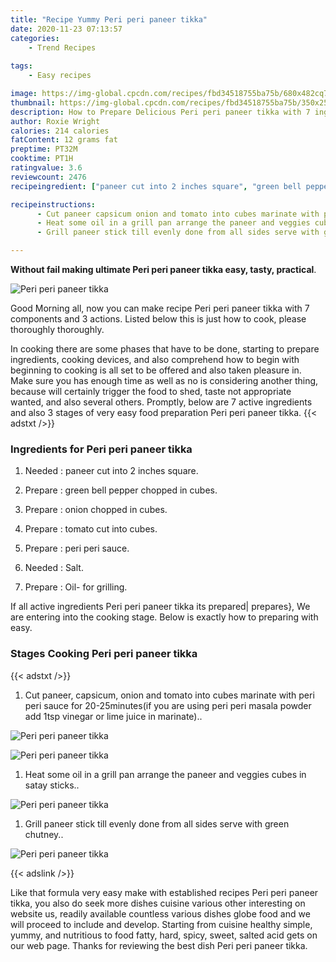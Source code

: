 ```yaml
---
title: "Recipe Yummy Peri peri paneer tikka"
date: 2020-11-23 07:13:57
categories:
    - Trend Recipes
    
tags:
    - Easy recipes

image: https://img-global.cpcdn.com/recipes/fbd34518755ba75b/680x482cq70/peri-peri-paneer-tikka-recipe-main-photo.jpg
thumbnail: https://img-global.cpcdn.com/recipes/fbd34518755ba75b/350x250cq70/peri-peri-paneer-tikka-recipe-main-photo.jpg
description: How to Prepare Delicious Peri peri paneer tikka with 7 ingredients and 3 stages of easy cooking.
author: Roxie Wright
calories: 214 calories
fatContent: 12 grams fat
preptime: PT32M
cooktime: PT1H
ratingvalue: 3.6
reviewcount: 2476
recipeingredient: ["paneer cut into 2 inches square", "green bell pepper chopped in cubes", "onion chopped in cubes", "tomato cut into cubes", "peri peri sauce", "Salt", "Oil for grilling"]

recipeinstructions: 
      - Cut paneer capsicum onion and tomato into cubes marinate with peri peri sauce for 2025minutesif you are using peri peri masala powder add 1tsp vinegar or lime juice in marinate 
      - Heat some oil in a grill pan arrange the paneer and veggies cubes in satay sticks 
      - Grill paneer stick till evenly done from all sides serve with green chutney

---
```




**Without fail making ultimate Peri peri paneer tikka easy, tasty, practical**. 


![Peri peri paneer tikka](https://img-global.cpcdn.com/recipes/fbd34518755ba75b/680x482cq70/peri-peri-paneer-tikka-recipe-main-photo.jpg "Peri peri paneer tikka")




Good Morning all, now you can make recipe Peri peri paneer tikka with 7 components and 3 actions. Listed below this is just how to cook, please thoroughly thoroughly.

In cooking there are some phases that have to be done, starting to prepare ingredients, cooking devices, and also comprehend how to begin with beginning to cooking is all set to be offered and also taken pleasure in. Make sure you has enough time as well as no is considering another thing, because will certainly trigger the food to shed, taste not appropriate wanted, and also several others. Promptly, below are 7 active ingredients and also 3 stages of very easy food preparation Peri peri paneer tikka.
{{< adstxt />}}

### Ingredients for Peri peri paneer tikka


1. Needed  : paneer cut into 2 inches square.

1. Prepare  : green bell pepper chopped in cubes.

1. Prepare  : onion chopped in cubes.

1. Prepare  : tomato cut into cubes.

1. Prepare  : peri peri sauce.

1. Needed  : Salt.

1. Prepare  : Oil- for grilling.



If all active ingredients Peri peri paneer tikka its prepared| prepares}, We are entering into the cooking stage. Below is exactly how to preparing with easy.

### Stages Cooking Peri peri paneer tikka

{{< adstxt />}}


1. Cut paneer, capsicum, onion and tomato into cubes marinate with peri peri sauce for 20-25minutes(if you are using peri peri masala powder add 1tsp vinegar or lime juice in marinate)..



![Peri peri paneer tikka](https://img-global.cpcdn.com/steps/c8fbb6e69e630881/160x128cq70/peri-peri-paneer-tikka-recipe-step-1-photo.jpg" "Peri peri paneer tikka")

![Peri peri paneer tikka](https://img-global.cpcdn.com/steps/1067f82d67b6c5da/160x128cq70/peri-peri-paneer-tikka-recipe-step-1-photo.jpg" "Peri peri paneer tikka")



1. Heat some oil in a grill pan arrange the paneer and veggies cubes in satay sticks..



![Peri peri paneer tikka](https://img-global.cpcdn.com/steps/5ee58d46caa2b59a/160x128cq70/peri-peri-paneer-tikka-recipe-step-2-photo.jpg" "Peri peri paneer tikka")



1. Grill paneer stick till evenly done from all sides serve with green chutney..



![Peri peri paneer tikka](https://img-global.cpcdn.com/steps/f1bcd480125ef916/160x128cq70/peri-peri-paneer-tikka-recipe-step-3-photo.jpg" "Peri peri paneer tikka")





{{< adslink />}}

Like that formula very easy make with established recipes Peri peri paneer tikka, you also do seek more dishes cuisine various other interesting on website us, readily available countless various dishes globe food and we will proceed to include and develop. Starting from cuisine healthy simple, yummy, and nutritious to food fatty, hard, spicy, sweet, salted acid gets on our web page. Thanks for reviewing the best dish Peri peri paneer tikka.
